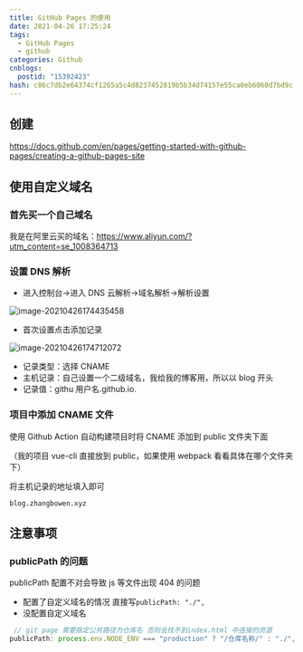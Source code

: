 ```yaml
---
title: GitHub Pages 的使用
date: 2021-04-26 17:25:24
tags:
  - GitHub Pages
  - github
categories: Github
cnblogs:
  postid: "15392423"
hash: c86c7db2e64374cf1265a5c4d8237452819b5b34d74157e55ca0eb6060d7bd9c
---
```


## 创建

https://docs.github.com/en/pages/getting-started-with-github-pages/creating-a-github-pages-site

## 使用自定义域名

### 首先买一个自己域名

我是在阿里云买的域名：https://www.aliyun.com/?utm_content=se_1008364713

### 设置 DNS 解析

- 进入控制台->进入 DNS 云解析->域名解析->解析设置

![image-20210426174435458](https://bitbw.top/public/img/my_gallery/image-20210426174435458.png)

- 首次设置点击添加记录

![image-20210426174712072](https://bitbw.top/public/img/my_gallery/image-20210426174712072.png)

- 记录类型：选择 CNAME
- 主机记录：自己设置一个二级域名，我给我的博客用，所以以 blog 开头
- 记录值：githu 用户名.github.io.

### 项目中添加 CNAME 文件

使用 Github Action 自动构建项目时将 CNAME 添加到 public 文件夹下面

（我的项目 vue-cli 直接放到 public，如果使用 webpack 看看具体在哪个文件夹下）

将主机记录的地址填入即可

```
blog.zhangbowen.xyz
```

## 注意事项

### publicPath 的问题

publicPath 配置不对会导致 js 等文件出现 404 的问题

- 配置了自定义域名的情况 直接写`publicPath: "./",`
- 没配置自定义域名

```js
 // git page 需要指定公共路径为仓库名 否则会找不到index.html 中连接的资源
publicPath: process.env.NODE_ENV === "production" ? "/仓库名称/" : "./",
```
